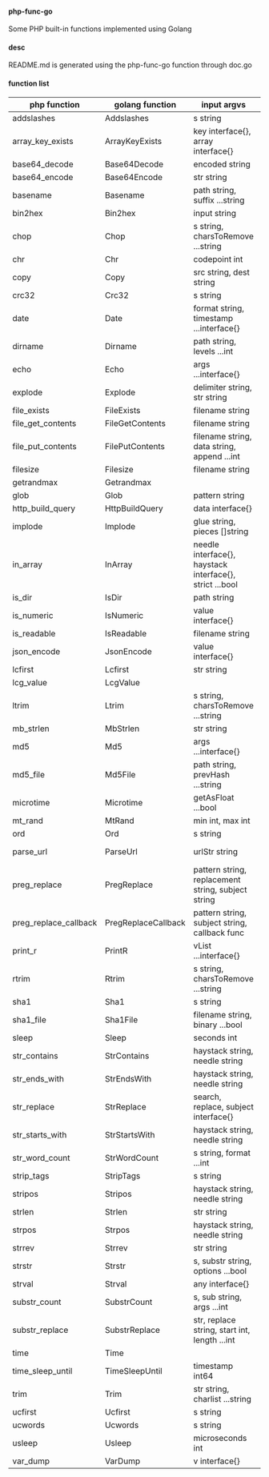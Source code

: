 #### php-func-go
Some PHP built-in functions implemented using Golang
#### desc
README.md is generated using the php-func-go function through doc.go
#### function list
| php function | golang function | input argvs | return type |
|-------------|--------------|----------------------|--------|
| addslashes | Addslashes | s string | string { |
| array_key_exists | ArrayKeyExists | key interface{}, array interface{} | bool { |
| base64_decode | Base64Decode | encoded string | string { |
| base64_encode | Base64Encode | str string | string { |
| basename | Basename | path string, suffix ...string | string { |
| bin2hex | Bin2hex | input string | string { |
| chop | Chop | s string, charsToRemove ...string | string { |
| chr | Chr | codepoint int | string { |
| copy | Copy | src string, dest string | bool { |
| crc32 | Crc32 | s string | uint32 { |
| date | Date | format string, timestamp ...interface{} | string { |
| dirname | Dirname | path string, levels ...int | string { |
| echo | Echo | args ...interface{} | { |
| explode | Explode | delimiter string, str string | []string { |
| file_exists | FileExists | filename string | bool { |
| file_get_contents | FileGetContents | filename string | string { |
| file_put_contents | FilePutContents | filename string, data string, append ...int | bool { |
| filesize | Filesize | filename string | (int64, error |
| getrandmax | Getrandmax |  | int { |
| glob | Glob | pattern string | []string { |
| http_build_query | HttpBuildQuery | data interface{} | string { |
| implode | Implode | glue string, pieces []string | string { |
| in_array | InArray | needle interface{}, haystack interface{}, strict ...bool | bool { |
| is_dir | IsDir | path string | bool { |
| is_numeric | IsNumeric | value interface{} | bool { |
| is_readable | IsReadable | filename string | bool { |
| json_encode | JsonEncode | value interface{} | string { |
| lcfirst | Lcfirst | str string | string { |
| lcg_value | LcgValue |  | float64 { |
| ltrim | Ltrim | s string, charsToRemove ...string | string { |
| mb_strlen | MbStrlen | str string | (strlen int |
| md5 | Md5 | args ...interface{} | string { |
| md5_file | Md5File | path string, prevHash ...string | string { |
| microtime | Microtime | getAsFloat ...bool | interface{} { |
| mt_rand | MtRand | min int, max int | int { |
| ord | Ord | s string | int { |
| parse_url | ParseUrl | urlStr string | *parseURLInfo { |
| preg_replace | PregReplace | pattern string, replacement string, subject string | string { |
| preg_replace_callback | PregReplaceCallback | pattern string, subject string, callback func | string |
| print_r | PrintR | vList ...interface{} | { |
| rtrim | Rtrim | s string, charsToRemove ...string | string { |
| sha1 | Sha1 | s string | string { |
| sha1_file | Sha1File | filename string, binary ...bool | string { |
| sleep | Sleep | seconds int | { |
| str_contains | StrContains | haystack string, needle string | bool { |
| str_ends_with | StrEndsWith | haystack string, needle string | bool { |
| str_replace | StrReplace | search, replace, subject interface{} | interface{} { |
| str_starts_with | StrStartsWith | haystack string, needle string | bool { |
| str_word_count | StrWordCount | s string, format ...int | interface{} { |
| strip_tags | StripTags | s string | string { |
| stripos | Stripos | haystack string, needle string | interface{} { |
| strlen | Strlen | str string | (strlen int |
| strpos | Strpos | haystack string, needle string | interface{} { |
| strrev | Strrev | str string | string { |
| strstr | Strstr | s, substr string, options ...bool | string { |
| strval | Strval | any interface{} | string { |
| substr_count | SubstrCount | s, sub string, args ...int | int { |
| substr_replace | SubstrReplace | str, replace string, start int, length ...int | string { |
| time | Time |  | int64 { |
| time_sleep_until | TimeSleepUntil | timestamp int64 | { |
| trim | Trim | str string, charlist ...string | string { |
| ucfirst | Ucfirst | s string | string { |
| ucwords | Ucwords | s string | string { |
| usleep | Usleep | microseconds int | { |
| var_dump | VarDump | v interface{} | { |
